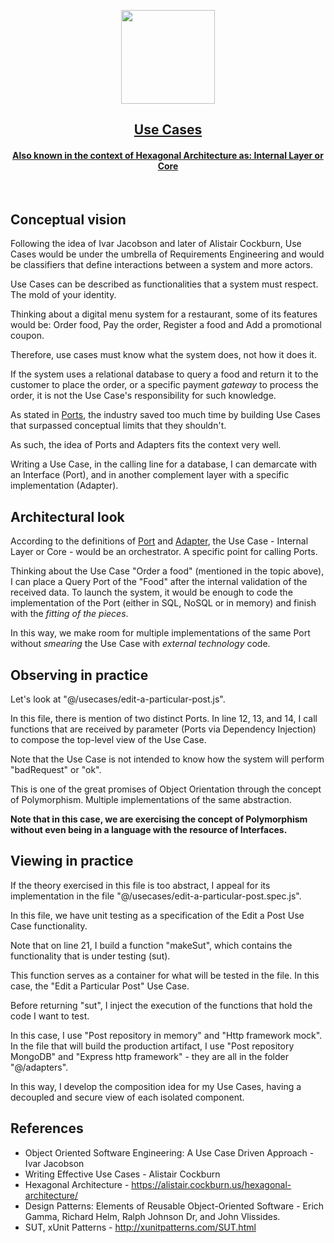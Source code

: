 <p align="center">
  <a href="https://pedromoraisf.medium.com">
    <img src="https://ouch-cdn2.icons8.com/W4rsar4DB9mqC4ftdCnIwiup-9uaGC1LT-aHrnJKuQg/rs:fit:610:580/czM6Ly9pY29uczgu/b3VjaC1wcm9kLmFz/c2V0cy9wbmcvMzAz/LzY3YjNiMmY5LTQ2/N2YtNGYxNi1hYzYw/LWE3NjUwYTI3NTUw/Zi5wbmc.png" height="150">
    <h2 align="center">Use Cases</h2>
    <h4 align="center">Also known in the context of Hexagonal Architecture as: Internal Layer or Core</h4>
  </a>
</p>
<br />

## Conceptual vision

Following the idea of Ivar Jacobson and later of Alistair Cockburn, Use Cases would be under the umbrella of Requirements Engineering and would be classifiers that define interactions between a system and more actors.

Use Cases can be described as functionalities that a system must respect. The mold of your identity.

Thinking about a digital menu system for a restaurant, some of its features would be: Order food, Pay the order, Register a food and Add a promotional coupon.

Therefore, use cases must know what the system does, not how it does it.

If the system uses a relational database to query a food and return it to the customer to place the order, or a specific payment _gateway_ to process the order, it is not the Use Case's responsibility for such knowledge.

As stated in [Ports](./../ports/readme.md), the industry saved too much time by building Use Cases that surpassed conceptual limits that they shouldn't.

As such, the idea of Ports and Adapters fits the context very well.

Writing a Use Case, in the calling line for a database, I can demarcate with an Interface (Port), and in another complement layer with a specific implementation (Adapter).

## Architectural look

According to the definitions of [Port](./../ports/readme.md) and [Adapter](./../adapters/readme.md), the Use Case - Internal Layer or Core - would be an orchestrator. A specific point for calling Ports.

Thinking about the Use Case "Order a food" (mentioned in the topic above), I can place a Query Port of the "Food" after the internal validation of the received data. To launch the system, it would be enough to code the implementation of the Port (either in SQL, NoSQL or in memory) and finish with the _fitting of the pieces_.

In this way, we make room for multiple implementations of the same Port without _smearing_ the Use Case with _external technology_ code.

## Observing in practice

Let's look at "@/usecases/edit-a-particular-post.js".

In this file, there is mention of two distinct Ports. In line 12, 13, and 14, I call functions that are received by parameter (Ports via Dependency Injection) to compose the top-level view of the Use Case.

Note that the Use Case is not intended to know how the system will perform "badRequest" or "ok".

This is one of the great promises of Object Orientation through the concept of Polymorphism. Multiple implementations of the same abstraction.

**Note that in this case, we are exercising the concept of Polymorphism without even being in a language with the resource of Interfaces.**

## Viewing in practice

If the theory exercised in this file is too abstract, I appeal for its implementation in the file "@/usecases/edit-a-particular-post.spec.js".

In this file, we have unit testing as a specification of the Edit a Post Use Case functionality.

Note that on line 21, I build a function "makeSut", which contains the functionality that is under testing (sut).

This function serves as a container for what will be tested in the file. In this case, the "Edit a Particular Post" Use Case.

Before returning "sut", I inject the execution of the functions that hold the code I want to test.

In this case, I use "Post repository in memory" and "Http framework mock". In the file that will build the production artifact, I use "Post repository MongoDB" and "Express http framework" - they are all in the folder "@/adapters".

In this way, I develop the composition idea for my Use Cases, having a decoupled and secure view of each isolated component.

## References

- Object Oriented Software Engineering: A Use Case Driven Approach - Ivar Jacobson
- Writing Effective Use Cases - Alistair Cockburn
- Hexagonal Architecture - <a href="https://alistair.cockburn.us/hexagonal-architecture/">https://alistair.cockburn.us/hexagonal-architecture/</a>
- Design Patterns: Elements of Reusable Object-Oriented Software - Erich Gamma, Richard Helm, Ralph Johnson Dr, and John Vlissides.
- SUT, xUnit Patterns - <a href="http://xunitpatterns.com/SUT.html">http://xunitpatterns.com/SUT.html</a>
